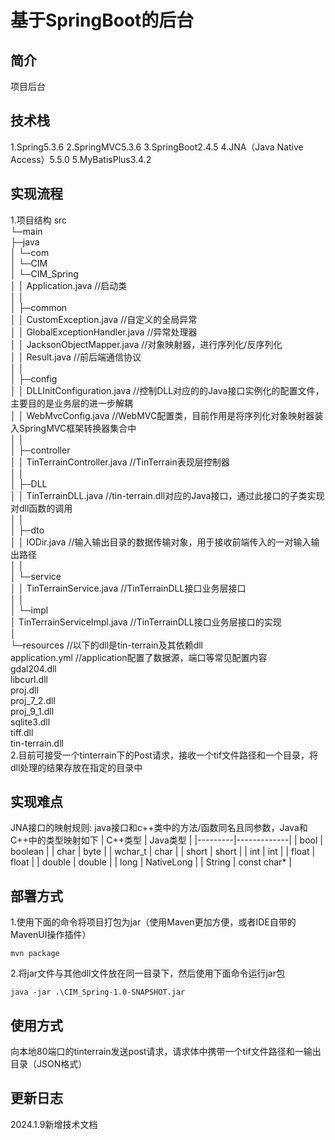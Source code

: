 <!-- 前端、后端、C++算法三部分开发者各自编写此文档,文档中实现流程尽可能详细  -->

# 基于SpringBoot的后台


## 简介
项目后台

## 技术栈
1.Spring5.3.6
2.SpringMVC5.3.6
3.SpringBoot2.4.5
4.JNA（Java Native Access）5.5.0
5.MyBatisPlus3.4.2
## 实现流程
1.项目结构
src<br>
└─main<br>
      ├─java<br>
      │  └─com<br>
      │      └─CIM<br>
      │          └─CIM_Spring<br>
      │              │  Application.java //启动类<br>
      │              │<br>
      │              ├─common<br>
      │              │      CustomException.java //自定义的全局异常<br>
      │              │      GlobalExceptionHandler.java //异常处理器<br>
      │              │      JacksonObjectMapper.java //对象映射器，进行序列化/反序列化<br>
      │              │      Result.java //前后端通信协议<br>
      │              │<br>
      │              ├─config<br>
      │              │      DLLInitConfiguration.java //控制DLL对应的的Java接口实例化的配置文件，主要目的是业务层的进一步解耦<br>
      │              │      WebMvcConfig.java //WebMVC配置类，目前作用是将序列化对象映射器装入SpringMVC框架转换器集合中<br>
      │              │<br>
      │              ├─controller<br>
      │              │      TinTerrainController.java //TinTerrain表现层控制器<br>
      │              │<br>
      │              ├─DLL<br>
      │              │      TinTerrainDLL.java //tin-terrain.dll对应的Java接口，通过此接口的子类实现对dll函数的调用<br>
      │              │<br>
      │              ├─dto<br>
      │              │      IODir.java //输入输出目录的数据传输对象，用于接收前端传入的一对输入输出路径<br>
      │              │<br>
      │              └─service<br>
      │                  │  TinTerrainService.java //TinTerrainDLL接口业务层接口<br>
      │                  │<br>
      │                  └─impl<br>
      │                          TinTerrainServiceImpl.java //TinTerrainDLL接口业务层接口的实现<br>
      │<br>
      └─resources //以下的dll是tin-terrain及其依赖dll<br>
              application.yml //application配置了数据源，端口等常见配置内容<br>
              gdal204.dll<br>
              libcurl.dll<br>
              proj.dll<br>
              proj_7_2.dll<br>
              proj_9_1.dll<br>
              sqlite3.dll<br>
              tiff.dll<br>
              tin-terrain.dll<br>
2.目前可接受一个tinterrain下的Post请求，接收一个tif文件路径和一个目录，将dll处理的结果存放在指定的目录中
## 实现难点
JNA接口的映射规则:
java接口和c++类中的方法/函数同名且同参数，Java和C++中的类型映射如下
| C++类型   | Java类型      |
|---------|-------------|
| bool    | boolean     |
| char    | byte        |
| wchar_t | char        |
| short   | short       |
| int     | int         |
| float   | float       |
| double  | double      |
| long    | NativeLong  |
| String  | const char* |


## 部署方式
1.使用下面的命令将项目打包为jar（使用Maven更加方便，或者IDE自带的MavenUI操作插件）

```
mvn package
```

2.将jar文件与其他dll文件放在同一目录下，然后使用下面命令运行jar包

```
java -jar .\CIM_Spring-1.0-SNAPSHOT.jar
```


## 使用方式
向本地80端口的tinterrain发送post请求，请求体中携带一个tif文件路径和一输出目录（JSON格式）

## 更新日志
2024.1.9新增技术文档